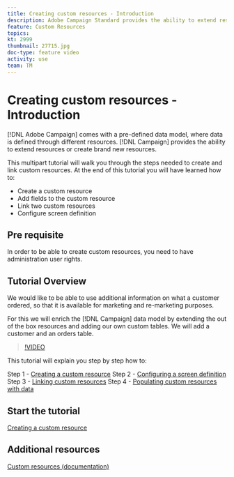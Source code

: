 ```yaml
---
title: Creating custom resources - Introduction
description: Adobe Campaign Standard provides the ability to extend resources or create brand new resources. This multipart tutorial will walk you through the steps needed to create and link custom resources.
feature: Custom Resources
topics: 
kt: 2999
thumbnail: 27715.jpg
doc-type: feature video
activity: use
team: TM
---
```


# Creating custom resources​ - Introduction

[!DNL Adobe Campaign] comes with a pre-defined data model, where data is defined through different resources. [!DNL Campaign] provides the ability to extend resources or create brand new resources.

This multipart tutorial will walk you through the steps needed to create and link custom resources. At the end of this tutorial you will have learned how to:

* Create a custom resource
* Add fields to the custom resource
* Link two custom resources
* Configure screen definition

## Pre requisite

In order to be able to create custom resources, you need to have administration user rights.

## Tutorial Overview

We would like to be able to use additional information on what a customer ordered, so that it is available for marketing and re-marketing purposes.

For this we will enrich the [!DNL Campaign] data model by extending the out of the box resources and adding our own custom tables. We will add a customer and an orders table.

>[!VIDEO](https://video.tv.adobe.com/v/27715?quality=9)

This tutorial will explain you step by step how to:

Step 1 - [Creating a custom resource](./creating-a-custom-resource.md)
Step 2 - [Configuring a screen definition](./configuring-a-screen-definition-for-a-custom-resource.md)
Step 3 - [Linking custom resources](./linking-custom-resources.md)
Step 4 - [Populating custom resources with data](./populate-custom-resources-with-data.md)

## Start the tutorial

[Creating a custom resource](./creating-a-custom-resource.md)

## Additional resources

[Custom resources (documentation)](https://experienceleague.adobe.com/docs/campaign-standard/using/working-with-apis/global-concepts/custom-resources.html)
